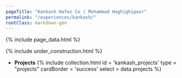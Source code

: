 ```yaml
---
pageTitle: "Kankash Hafez Co | Mohammad Haghighipoor" 
permalink: "/experiences/kankash/"
rootClass: markdown-gen
---
```


{% include page_data.html %}

{% include under_construction.html %}

- **Projects**
{% include collection.html 
        id = 'kankash_projects'
        type = "projects"
        cardBorder = 'success'
        select = data.projects
    %}